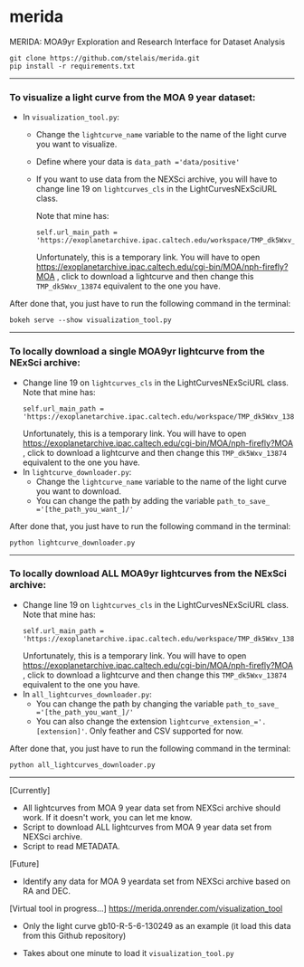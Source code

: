 # merida
MERIDA: MOA9yr Exploration and Research Interface for Dataset Analysis

```
git clone https://github.com/stelais/merida.git
pip install -r requirements.txt
```

---
### To visualize a light curve from the MOA 9 year dataset:
* In `visualization_tool.py`:
  * Change the `lightcurve_name` variable to the name of the light curve you want to visualize.
  * Define where your data is `data_path ='data/positive'`
  * If you want to use data from the NEXSci archive, you will have to change line 19 on `lightcurves_cls` in the LightCurvesNExSciURL class.
    
    Note that mine has: 
    ```
    self.url_main_path = 'https://exoplanetarchive.ipac.caltech.edu/workspace/TMP_dk5Wxv_13874/MOA/tab1/data/' 
    ```
    Unfortunately, this is a temporary link. You will have to open https://exoplanetarchive.ipac.caltech.edu/cgi-bin/MOA/nph-firefly?MOA , click to download a lightcurve and then change this `TMP_dk5Wxv_13874` equivalent to the one you have.

After done that, you just have to run the following command in the terminal:
```
bokeh serve --show visualization_tool.py
```

---
### To locally download a single MOA9yr lightcurve from the NExSci archive:
* Change line 19 on `lightcurves_cls` in the LightCurvesNExSciURL class.
    Note that mine has: 
    ```
    self.url_main_path = 'https://exoplanetarchive.ipac.caltech.edu/workspace/TMP_dk5Wxv_13874/MOA/tab1/data/' 
    ```
    Unfortunately, this is a temporary link. You will have to open https://exoplanetarchive.ipac.caltech.edu/cgi-bin/MOA/nph-firefly?MOA , click to download a lightcurve and then change this `TMP_dk5Wxv_13874` equivalent to the one you have. 
* In `lightcurve_downloader.py`:
  * Change the `lightcurve_name` variable to the name of the light curve you want to download.
  * You can change the path by adding the variable `path_to_save_ ='[the_path_you_want_]/'`

After done that, you just have to run the following command in the terminal:
```
python lightcurve_downloader.py
```
---
### To locally download ALL MOA9yr lightcurves from the NExSci archive:
* Change line 19 on `lightcurves_cls` in the LightCurvesNExSciURL class.
    Note that mine has: 
    ```
    self.url_main_path = 'https://exoplanetarchive.ipac.caltech.edu/workspace/TMP_dk5Wxv_13874/MOA/tab1/data/' 
    ```
    Unfortunately, this is a temporary link. You will have to open https://exoplanetarchive.ipac.caltech.edu/cgi-bin/MOA/nph-firefly?MOA , click to download a lightcurve and then change this `TMP_dk5Wxv_13874` equivalent to the one you have. 
* In `all_lightcurves_downloader.py`:
  * You can change the path by changing the variable `path_to_save_ ='[the_path_you_want_]/'`
  * You can also change the extension `lightcurve_extension_='.[extension]'`. Only feather and CSV supported for now. 

After done that, you just have to run the following command in the terminal:
```
python all_lightcurves_downloader.py
```
---
[Currently]
* All lightcurves from MOA 9 year data set from NEXSci archive should work. If it doesn't work, you can let me know.
* Script to download ALL lightcurves from MOA 9 year data set from NEXSci archive.
* Script to read METADATA.

[Future]
* Identify any data for MOA 9 yeardata set from NEXSci archive based on RA and DEC.

[Virtual tool in progress...]
https://merida.onrender.com/visualization_tool
* Only the light curve gb10-R-5-6-130249 as an example (it load this data from this Github repository)

* Takes about one minute to load it
  `visualization_tool.py`  
